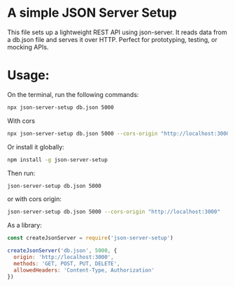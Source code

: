 # A simple JSON Server Setup

This file sets up a lightweight REST API using json-server. It reads data from a db.json file and serves it over HTTP. Perfect for prototyping, testing, or mocking APIs.

# Usage:

On the terminal, run the following commands:

```bash
npx json-server-setup db.json 5000
```

With cors

```bash
npx json-server-setup db.json 5000 --cors-origin "http://localhost:3000"
```

Or install it globally:

```bash
npm install -g json-server-setup
```

Then run:

```bash
json-server-setup db.json 5000
```

or with cors origin:

```bash
json-server-setup db.json 5000 --cors-origin "http://localhost:3000"
```

As a library:

```javascript
const createJsonServer = require('json-server-setup')

createJsonServer('db.json', 5000, {
  origin: 'http://localhost:3000',
  methods: 'GET, POST, PUT, DELETE',
  allowedHeaders: 'Content-Type, Authorization'
})
```

